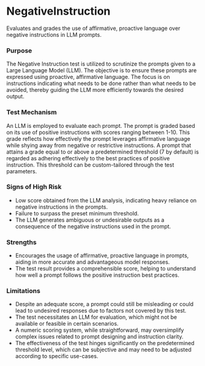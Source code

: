 # NegativeInstruction

Evaluates and grades the use of affirmative, proactive language over negative instructions in LLM prompts.

### Purpose

The Negative Instruction test is utilized to scrutinize the prompts given to a Large Language Model (LLM). The
objective is to ensure these prompts are expressed using proactive, affirmative language. The focus is on
instructions indicating what needs to be done rather than what needs to be avoided, thereby guiding the LLM more
efficiently towards the desired output.

### Test Mechanism

An LLM is employed to evaluate each prompt. The prompt is graded based on its use of positive instructions with
scores ranging between 1-10. This grade reflects how effectively the prompt leverages affirmative language while
shying away from negative or restrictive instructions. A prompt that attains a grade equal to or above a
predetermined threshold (7 by default) is regarded as adhering effectively to the best practices of positive
instruction. This threshold can be custom-tailored through the test parameters.

### Signs of High Risk

- Low score obtained from the LLM analysis, indicating heavy reliance on negative instructions in the prompts.
- Failure to surpass the preset minimum threshold.
- The LLM generates ambiguous or undesirable outputs as a consequence of the negative instructions used in the
prompt.

### Strengths

- Encourages the usage of affirmative, proactive language in prompts, aiding in more accurate and advantageous
model responses.
- The test result provides a comprehensible score, helping to understand how well a prompt follows the positive
instruction best practices.

### Limitations

- Despite an adequate score, a prompt could still be misleading or could lead to undesired responses due to factors
not covered by this test.
- The test necessitates an LLM for evaluation, which might not be available or feasible in certain scenarios.
- A numeric scoring system, while straightforward, may oversimplify complex issues related to prompt designing and
instruction clarity.
- The effectiveness of the test hinges significantly on the predetermined threshold level, which can be subjective
and may need to be adjusted according to specific use-cases.